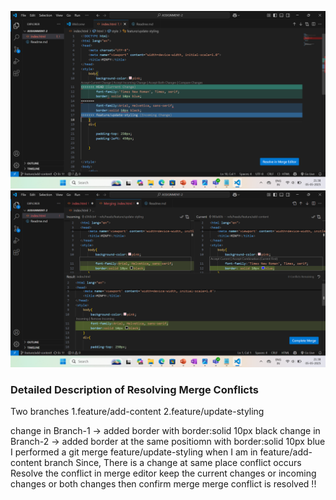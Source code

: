 ![conflict](<Screenshot (5).png>)
![Resolved Conflict](<Screenshot (6).png>)
<h3>Detailed Description of Resolving Merge Conflicts</h3>
Two branches 
1.feature/add-content
2.feature/update-styling

change in Branch-1 -> added border with border:solid 10px black
change in Branch-2 -> added border at the same positiomn with border:solid 10px blue
I performed a git merge feature/update-styling when I am in feature/add-content branch
Since, There is a change at same place 
conflict occurs
Resolve the conflict in merge editor
keep the current changes or incoming changes or both changes
then confirm merge
merge conflict is resolved !!